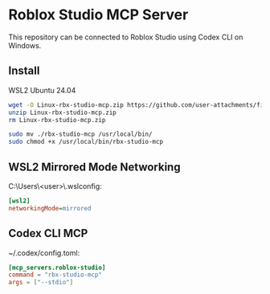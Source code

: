 # Roblox Studio MCP Server

This repository can be connected to Roblox Studio using Codex CLI on Windows.

## Install

WSL2 Ubuntu 24.04

```bash
wget -O Linux-rbx-studio-mcp.zip https://github.com/user-attachments/files/21680948/Linux-rbx-studio-mcp.zip
unzip Linux-rbx-studio-mcp.zip
rm Linux-rbx-studio-mcp.zip 

sudo mv ./rbx-studio-mcp /usr/local/bin/
sudo chmod +x /usr/local/bin/rbx-studio-mcp
```

## WSL2 Mirrored Mode Networking 

C:\Users\\<user\>\\.wslconfig:
```ini
[wsl2]
networkingMode=mirrored
```

## Codex CLI MCP

 ~/.codex/config.toml:
```toml
[mcp_servers.roblox-studio]  
command = "rbx-studio-mcp"  
args = ["--stdio"]  
```
